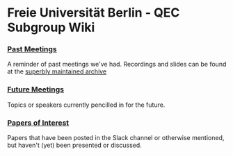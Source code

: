 # Freie Universität Berlin - QEC Subgroup Wiki

### [Past Meetings](Past%20Meetings.md)
A reminder of past meetings we've had. Recordings and slides can be found at the [superbly maintained archive](https://docs.google.com/spreadsheets/d/1o1sKycviTKUTUeK1fx7gKsgsR6pQUl7J5GXaZWJMMvc/edit?pli=1&gid=0#gid=0) 

### [Future Meetings](Future%20Meetings.md)
Topics or speakers currently pencilled in for the future.

### [Papers of Interest](Papers%20of%20Interest.md)
Papers that have been posted in the Slack channel or otherwise mentioned, but haven't (yet) been presented or discussed.